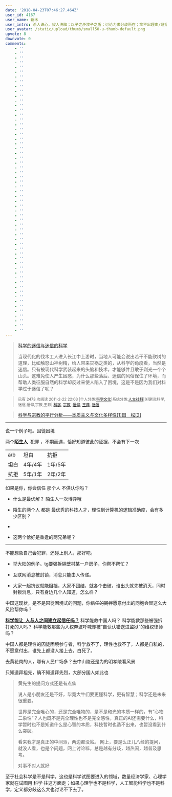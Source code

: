 ```yaml
---
date: '2018-04-23T07:46:27.464Z'
user_id: 4167
user_name: 新木
user_intro: 杀人诛心，奴人洗脑；以子之矛攻子之盾；讨论力求分歧所在；拿不出理由/证据的反对  都是为了反对而反对；
user_avatar: /static/upload/thumb/small50-u-thumb-default.png
upvote: 8
downvote: 0
comments:
    - ''
    - ''
    - ''
    - ''
    - ''
    - ''
    - ''
    - ''
    - ''
    - ''
    - ''
    - ''
    - ''
    - ''
    - ''
    - ''
    - ''
    - ''
    - ''
    - ''
    - ''
    - ''
    - ''
    - ''
    - ''
    - ''
    - ''
    - ''
    - ''
    - ''
    - ''
    - ''
    - ''
    - ''
    - ''
    - ''
    - ''
    - ''
    - ''
    - ''
    - ''
    - ''
    - ''
    - ''
    - ''
    - ''
    - ''
    - ''
    - ''
    - ''
    - ''
    - ''
    - ''
    - ''
    - ''
    - ''
    - ''
    - ''
    - ''
    - ''
---
```


<div class="h pbm"><blockquote><p class="ph"><a rel="nofollow" href="https://web.archive.org:443/web/20180529145355/http://blog.sciencenet.cn/blog-309667-415589.html">科学的迷信与迷信的科学</a></p><p class="ph">当现代化的伐木工人进入长江中上游时，当地人可能会说出若干不能砍树的道理，比如触怒山神树精，给人带来灾祸之类的，从科学的角度看，当然是迷信。只有被现代科学武装起来的头脑和技术，才能够并且敢于剃光一个个山头。这难免使人产生困惑，为什么那些落后、迷信的风俗保住了环境，而帮助人类征服自然的科学却反过来使人陷入了困境，这是不是因为我们对科学过于迷信了呢？</p></blockquote><blockquote><p class="xg2"><sub><span class="xg1">已有 2473 次阅读</span> <span class="xg1">2011-2-22 22:03</span> <span class="pipe">|</span><span class="xg1">个人分类:<a rel="nofollow" href="https://web.archive.org:443/web/20180529145355/http://blog.sciencenet.cn/home.php?mod=space&amp;uid=309667&amp;do=blog&amp;classid=116726&amp;view=me">科学文化</a></span><span class="pipe">|</span><span class="xg1">系统分类:<a rel="nofollow" href="https://web.archive.org:443/web/20180529145355/http://blog.sciencenet.cn/home.php?mod=space&amp;do=blog&amp;view=all&amp;uid=309667&amp;catid=10">人文社科</a></span><span class="pipe">|</span><span class="xg1">关键词:科学,迷信,信仰,宗教,王菲</span><span class="pipe">|</span> <span class="ptg xg1"><a rel="nofollow" href="misc.php?mod=tag&amp;id=811">科学</a>, <a rel="nofollow" href="misc.php?mod=tag&amp;id=2579">宗教</a>, <a rel="nofollow" href="misc.php?mod=tag&amp;id=5121">信仰</a>, <a rel="nofollow" href="misc.php?mod=tag&amp;id=12271">王菲</a>, <a rel="nofollow" href="misc.php?mod=tag&amp;id=14189">迷信</a></span></sub></p></blockquote></div>

> [科学与宗教的平行分析——本质主义与文化多样性\[1\]田　松\[2\]](https://web.archive.org:443/web/20180529145355/http://shc2000.sjtu.edu.cn/0904/kexueyu.htm)

  

---

说一个例子吧。囚徒困境

两个<u><b>陌生人</b></u>  犯罪 ，不期而遇，恰好知道彼此的证据，不会有下一次  

<table class="table table-bordered"><tbody><tr><td>a\b</td><td>坦白</td><td>抗拒</td></tr><tr><td>坦白<br></td><td>4年/4年</td><td>1年/5年</td></tr><tr><td>抗拒<br></td><td>5年/1年</td><td>2年/2年</td></tr></tbody></table>

如果是你，你会信任 那个人 不供认你吗？

*   什么是最优解？ 陌生人一次博弈哦
*   陌生的两个人 都是 最优秀的科技人才，理性到计算机的逻辑准确度，会有多少区别？  
    
*     
    
*   这两个恰好是重逢的两兄弟呢？

---

不能想象自己会犯罪，还碰上别人，那好吧。

*   举大陆的例子。tg要强拆隔壁村某一户房子，你帮不帮忙？
*   互联网消息被封锁，消息只能由人传递。  
    
*   大家一起抗议就能阻挡，大家不团结，就各个击破，谁出头就先被消灭，同时封锁消息，只有身边几个人知道，怎么样？

中国这现状，是不是囚徒困境式的问题，你<strike>信任的同伴</strike>愿意付出的同胞会冒这么大风险帮你吗？

  

<u><b>科学能让&nbsp; 人与人之间建立起信任吗？</b></u> 科学能救中国人吗？ 科学能救那些被强拆打死的人吗？ 科学能救那些为人权奔波呼喊却被“自认认错送进监狱”的维权律师吗？

中国人都是理性的囚徒困境参与者，科学救不了，理性也救不了，人都是自私的，不愿意付出，谁先上都没人接上去，白死了。

  

去黄花岗的人，哪有人民广场多？去中山陵还是为的明孝陵看风景  

只知道拜祖先，确不知道拜先烈，大部分国人如此也

> 黄先生的提问方式还是有点仙
> 
> 说人是小朋友还是不好，毕竟大牛们要更懂科学，更有智慧；科学还是未来很重要。
> 
> 世界是完全唯心的，还是完全唯物的，是不是和光的本质一样的，有“心物二象性”？人也既不是完全理性也不是完全感性，真正的AI还需要什么，科学暂时也不是知道什么是心智的本质，科技暂时也造不出来，也暂没看到什么突破。
> 
> 看来我才是真正的中间派，两边都没站。 网上，要是么正儿八经的提问，就没人看，也是个问题，网上讨论嘛，总是越有分歧，越热闹，越普及思考。
> 
> 对事不对人就好

至于社会科学是不是科学，这也是科学试图要进入的领域，数量经济学家、心理学家就在试图用 科学 往这方面走；如果心理学也不是科学，人工智能科学也不是科学，定义都分歧这么大也讨论不下去了。
